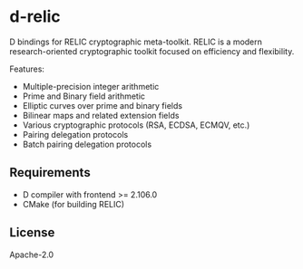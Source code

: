 # d-relic

D bindings for RELIC cryptographic meta-toolkit. RELIC is a modern research-oriented cryptographic toolkit focused on efficiency and flexibility.

Features:
- Multiple-precision integer arithmetic
- Prime and Binary field arithmetic
- Elliptic curves over prime and binary fields
- Bilinear maps and related extension fields
- Various cryptographic protocols (RSA, ECDSA, ECMQV, etc.)
- Pairing delegation protocols
- Batch pairing delegation protocols

## Requirements
- D compiler with frontend >= 2.106.0
- CMake (for building RELIC)

## License
Apache-2.0
